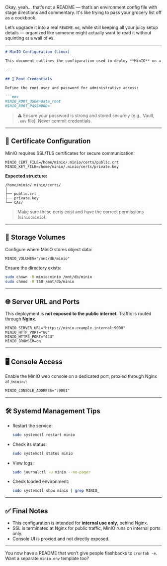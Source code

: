 Okay, yeah… that’s not a README — that’s an environment config file with stage directions and commentary. It's like trying to pass your grocery list off as a cookbook.

Let’s upgrade it into a real `README.md`, while still keeping all your juicy setup details — organized like someone might actually want to read it without squinting at a wall of `#`s.

---

```md
# MinIO Configuration (Linux)

This document outlines the configuration used to deploy **MinIO** on a Linux system with secure access, SSL termination, and integration with Nginx for internal development and storage services.

---

## 🔐 Root Credentials

Define the root user and password for administrative access:

```env
MINIO_ROOT_USER=data_root
MINIO_ROOT_PASSWORD=
```

> ⚠️ Ensure your password is strong and stored securely (e.g., Vault, `.env` file). Never commit credentials.

---

## 📜 Certificate Configuration

MinIO requires SSL/TLS certificates for secure communication:

```env
MINIO_CERT_FILE=/home/minio/.minio/certs/public.crt
MINIO_KEY_FILE=/home/minio/.minio/certs/private.key
```

**Expected structure:**
```
/home/minio/.minio/certs/
│
├── public.crt
├── private.key
└── CAs/
```

> Make sure these certs exist and have the correct permissions (`minio:minio`).

---

## 💾 Storage Volumes

Configure where MinIO stores object data:

```env
MINIO_VOLUMES="/mnt/db/minio"
```

Ensure the directory exists:
```bash
sudo chown -R minio:minio /mnt/db/minio
sudo chmod -R 750 /mnt/db/minio
```

---

## 🌐 Server URL and Ports

This deployment is **not exposed to the public internet**. Traffic is routed through **Nginx**.

```env
MINIO_SERVER_URL="https://minio.example.internal:9000"
MINIO_HTTP_PORT="80"
MINIO_HTTPS_PORT="443"
MINIO_BROWSER=on
```

---

## 🖥️ Console Access

Enable the MinIO web console on a dedicated port, proxied through Nginx at `/minio/`:

```env
MINIO_CONSOLE_ADDRESS=":9001"
```

---

## 🛠 Systemd Management Tips

- Restart the service:
  ```bash
  sudo systemctl restart minio
  ```

- Check its status:
  ```bash
  sudo systemctl status minio
  ```

- View logs:
  ```bash
  sudo journalctl -u minio --no-pager
  ```

- Check loaded environment:
  ```bash
  sudo systemctl show minio | grep MINIO_
  ```

---

## ✅ Final Notes

- This configuration is intended for **internal use only**, behind Nginx.
- SSL is terminated at Nginx for public traffic, MinIO runs on internal ports only.
- Console UI is proxied and not directly exposed.

---

You now have a README that won’t give people flashbacks to `crontab -e`. Want a separate `minio.env` template too?
```